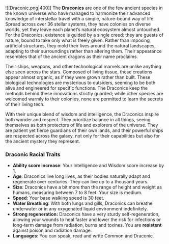 ![[Draconic.png|400]]
The **Draconics** are one of the few ancient species in the known universe who have managed to harmonize their advanced knowledge of interstellar travel with a simple, nature-bound way of life. Spread across over 36 stellar systems, they have colonies on diverse worlds, yet they leave each planet’s natural ecosystem almost untouched. For the Draconics, existence is guided by a single creed: they are guests of nature, bound to take only what is freely given. Rather than imposing artificial structures, they mold their lives around the natural landscapes, adapting to their surroundings rather than altering them. Their appearance resembles that of the ancient dragons as their name proclaims.

Their ships, weapons, and other technological marvels are unlike anything else seen across the stars. Composed of living tissue, these creations appear almost organic, as if they were grown rather than built. These biological technologies are mysterious to outsiders, seeming to be both alive and engineered for specific functions. The Draconics keep the methods behind these innovations strictly guarded; while other species are welcomed warmly to their colonies, none are permitted to learn the secrets of their living tech.

With their unique blend of wisdom and intelligence, the Draconics inspire both wonder and respect. They prioritize balance in all things, seeing themselves as both protectors of life and explorers of the universe. They are patient yet fierce guardians of their own lands, and their powerful ships are respected across the galaxy, not only for their capabilities but also for the ancient mystery they represent.

### Draconic Racial Traits
- **Ability score increase**: Your Intelligence and Wisdom score increase by 1. 
- **Age**: Draconics live long lives, as their bodies naturally adapt and regenerate over centuries. They can live up to a thousand years.
- **Size**: Draconics have a bit more than the range of height and weight as humans, measuring between 7 to 8 feet. Your size is medium.
- **Speed**: Your base walking speed is 30 feet.
- **Water Breathing**: With both lungs and gills, Draconics can breathe underwater or in any oxygenated liquid environment indefinitely.
- **Strong regeneration:** Draconics have a very sturdy self-regeneration, allowing your wounds to heal faster and lower the risk for infections or long-term damage from radiation, burns and toxines. You are **resistent** against poison and radiation damage.
- **Languages**: You can speak, read and write Common and Draconic.